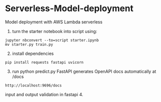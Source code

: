 # Serverless-Model-deployment
Model deployment with AWS Lambda serverless

1. turn the starter notebook into script using:
```
jupyter nbconvert --to=script starter.ipynb
mv starter.py train.py
```
2. install dependencies
```
pip install requests fastapi uvicorn
```
3. run python predict.py
FastAPI generates OpenAPI docs automatically at /docs
```
http://localhost:9696/docs
```
input and output validation in fastapi
4. 
